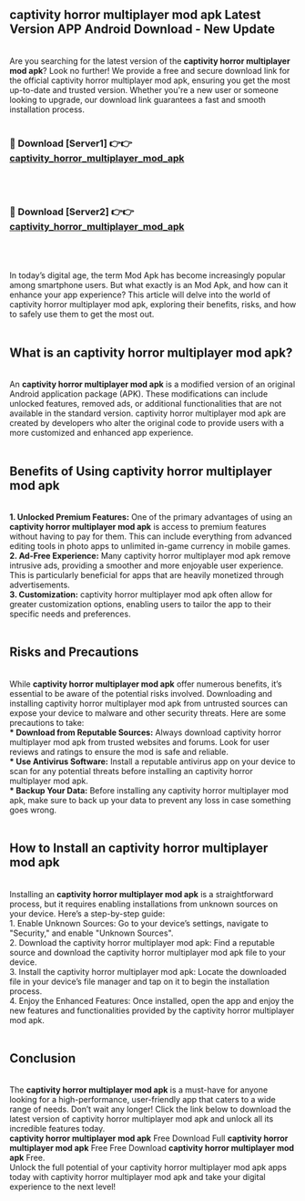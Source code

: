 ## captivity horror multiplayer mod apk Latest Version APP Android Download - New Update
<br>
Are you searching for the latest version of the <strong>captivity horror multiplayer mod apk</strong>? Look no further! We provide a free and secure download link for the official captivity horror multiplayer mod apk, ensuring you get the most up-to-date and trusted version. Whether you're a new user or someone looking to upgrade, our download link guarantees a fast and smooth installation process.
<br>
<br>
<h3>🔴 Download [Server1] 👉👉 <a href="https://modyolo.store/captivity+horror+multiplayer+mod+apk">captivity_horror_multiplayer_mod_apk</a></h3><br>
<br>
<h3>🔴 Download [Server2] 👉👉 <a href="https://modyolo.store/captivity+horror+multiplayer+mod+apk">captivity_horror_multiplayer_mod_apk</a></h3><br>
<br>
<br>
In today’s digital age, the term Mod Apk has become increasingly popular among smartphone users. But what exactly is an Mod Apk, and how can it enhance your app experience? This article will delve into the world of captivity horror multiplayer mod apk, exploring their benefits, risks, and how to safely use them to get the most out.
<br>
<br>
<h2>What is an captivity horror multiplayer mod apk?</h2>
<br>
An <strong>captivity horror multiplayer mod apk</strong> is a modified version of an original Android application package (APK). These modifications can include unlocked features, removed ads, or additional functionalities that are not available in the standard version. captivity horror multiplayer mod apk are created by developers who alter the original code to provide users with a more customized and enhanced app experience.
<br>
<br>
<h2>Benefits of Using captivity horror multiplayer mod apk</h2>
<br>
<strong> 1. Unlocked Premium Features:</strong> One of the primary advantages of using an <strong>captivity horror multiplayer mod apk</strong> is access to premium features without having to pay for them. This can include everything from advanced editing tools in photo apps to unlimited in-game currency in mobile games.
<br>
<strong> 2. Ad-Free Experience:</strong> Many captivity horror multiplayer mod apk remove intrusive ads, providing a smoother and more enjoyable user experience. This is particularly beneficial for apps that are heavily monetized through advertisements.
<br>
<strong> 3. Customization:</strong> captivity horror multiplayer mod apk often allow for greater customization options, enabling users to tailor the app to their specific needs and preferences.
<br>
<br>
<h2>Risks and Precautions</h2>
<br>
While <strong>captivity horror multiplayer mod apk</strong> offer numerous benefits, it’s essential to be aware of the potential risks involved. Downloading and installing captivity horror multiplayer mod apk from untrusted sources can expose your device to malware and other security threats. Here are some precautions to take:
<br>
<strong> * Download from Reputable Sources:</strong> Always download captivity horror multiplayer mod apk from trusted websites and forums. Look for user reviews and ratings to ensure the mod is safe and reliable.
<br>
<strong> * Use Antivirus Software:</strong> Install a reputable antivirus app on your device to scan for any potential threats before installing an captivity horror multiplayer mod apk.
<br>
<strong> * Backup Your Data:</strong> Before installing any captivity horror multiplayer mod apk, make sure to back up your data to prevent any loss in case something goes wrong.
<br>
<br>
<h2>How to Install an captivity horror multiplayer mod apk</h2>
<br>
Installing an <strong>captivity horror multiplayer mod apk</strong> is a straightforward process, but it requires enabling installations from unknown sources on your device. Here’s a step-by-step guide:
<br>
 1. Enable Unknown Sources: Go to your device’s settings, navigate to "Security," and enable "Unknown Sources".
<br>
 2. Download the captivity horror multiplayer mod apk: Find a reputable source and download the captivity horror multiplayer mod apk file to your device.
<br>
 3. Install the captivity horror multiplayer mod apk: Locate the downloaded file in your device’s file manager and tap on it to begin the installation process.
<br>
 4. Enjoy the Enhanced Features: Once installed, open the app and enjoy the new features and functionalities provided by the captivity horror multiplayer mod apk.
<br>
<br>
<h2><strong>Conclusion</strong></h2>
<br>
The <strong>captivity horror multiplayer mod apk</strong> is a must-have for anyone looking for a high-performance, user-friendly app that caters to a wide range of needs. Don’t wait any longer! Click the link below to download the latest version of captivity horror multiplayer mod apk and unlock all its incredible features today.
<br>
<strong>captivity horror multiplayer mod apk</strong> Free Download Full <strong>captivity horror multiplayer mod apk</strong> Free Free Download <strong>captivity horror multiplayer mod apk</strong> Free.
<br>
Unlock the full potential of your captivity horror multiplayer mod apk apps today with captivity horror multiplayer mod apk and take your digital experience to the next level!